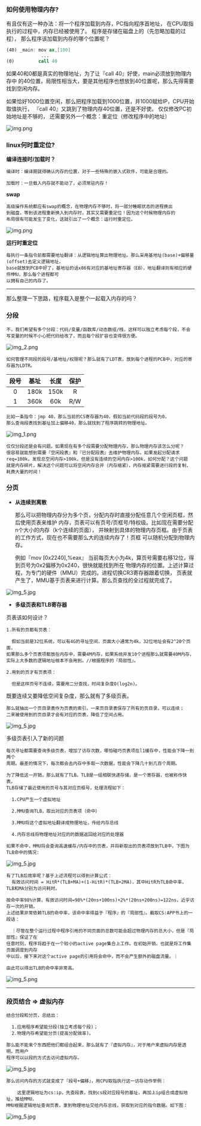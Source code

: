 ### 如何使用物理内存?

有且仅有这一种办法：将一个程序加载到内存，PC指向程序首地址， 在CPU取指执行的过程中，内存已经被使用了。 程序是存储在磁盘上的（先忽略加载的过程）， 那么程序该加载到内存的哪个位置呢？

```nasm
(40) _main: mov ax,[100]
             ...
(0)         call 40
```

如果40和0都是真实的物理地址，为了让『call 40』好使，main必须放到物理内存中 的40位置，局限性相当大，要是其他程序也想放到40位置呢，那么先得需要找到空闲内存。

如果恰好1000位置空闲，那么把程序加载到1000位置，并1000赋给IP，CPU开始取值执行， 『call 40』又跳到了物理内存40位置，还是不好使。 仅仅修改PC初始地址是不够的， 还需要另外一个概念：重定位（修改程序中的地址）

![img.png](img/最基本的内存结构.png)

### linux何时重定位?

**编译连接时/加载时？**

    编译时：编译期就得确认内存的位置，对于一些特殊的嵌入式软件，可能是合理的。

    加载时：一旦载入内存就不能动了，必须常驻内存！

**swap**

    高级操作系统都应有swap的概念，在物理内存不够时，将一部分睡眠状态的进程换出
    到磁盘，等到该进程重新换入到内存时，其实又需要重定位！因为这个时候物理内存的
    布局很有可能发生了变化，这就引出了一个概念：运行时重定位。

![img.png](img/img.png)

**运行时重定位**

    每执行一条指令前都需要地址翻译：从逻辑地址算出物理地址。那么采用基地址(base)+偏移量(offset)去定义逻辑地址，
    base就放到PCB中好了，基地址的话x86有对应的基地址寄存器（EB），地址翻译则有相应的硬件MMU，那么每个进程都可
    以拥有自己的内存了。

---

那么整理一下思路，程序载入是整个一起载入内存的吗？

### 分段

    不，我们希望有多个分段：代码/变量/函数库/动态数组/栈，这样可以独立考虑每个段，不会
    写变量的时候不小心把代码给改了，而且每个段扩容也变得很方便。

![img_2.png](img/段.png)

    如何管理不同段的段号/基地址/权限呢？那么就有了LDT表，放到每个进程的PCB中，对应的寄存器为LDTR。

| 段号 | 基址 | 长度 | 保护 |
| :---:| :----: | :----: | :----: |
| 0 | 180k | 150k | R
| 1 | 360k | 60k | R/W

    比如一条指令：jmp 40，那么当前的CS寄存器为40，假如当前代码段的段号为0，
    那么查询段表找到基址加上偏移40，那么就找到了程序跳转的物理地址。

![img_1.png](img/段请求.png)

    仅仅分段还是会有问题。如果现在有多个段需要分配物理内存，那么物理内存该怎么分呢？
    很容易就能想到需要『空闲段表』和『已分配段表』去维护物理内存。如果发起分配请求
    req=100k，发现总空闲内存>100k，但是没有连续的空闲内存>100k，如何分配？这个问题
    就是内存碎片，解决这个问题可以将空闲内存合并（内存缩紧），内存缩紧需要进行段的复制，
    耗费大量的时间！

### 分页

- **从连续到离散**

    那么可以把物理内存分为多个页，分配内存时直接分配任意几个空闲页框，然后使用页表来维护
    内存，页表可以有页号/页框号/特权级。比如现在需要分配n个大小的内存（k个连续的页面），
    并映射到具体的物理内存页框。由于页表的工作方式，现在也不需要那么大的连续内存了！页框
    可以随机分配到物理内存。
    
    例如『mov [0x2240],%eax』
    当前每页大小为4k，算页号需要右移12位，得到页号为0x2偏移为0x240，很快就能找到所在
    物理内存的位置。上述计算过程，为专门的硬件（MMU）完成的。进程切换CR3寄存器跟着切换，
    页表就产生了，MMU基于页表来进行计算。那么页查找的全过程就完成了。

![img_5.jpg](img/img_6.jpg)

- **多级页表和TLB寄存器**

页表该如何设计？

    1.所有的页都有页表：
  
      假如当前是32位系统，可以有4G的寻址空间，页面大小通常为4k，32位地址会有2^20个页面，
    如果那么多个页表项都放在内存中，需要4M内存，如果系统并发10个进程那么就需要40M内存，
    实际上大多数的逻辑地址根本不会用到。//根据程序的『局部性』。

    2.用到的页才有页表项：

      但是这样页号不连续，需要用二分查找，时间复杂度O(log2n)。

既要连续又要降低空间复杂度，那么就有了多级页表。

    那么就抽出一个页目录表作为页表的索引，一来页目录表保存了所有的页目录，可以连续；
    二来被使用到的页目录才会有对应的页表，降低了空间占用。

![img_5.jpg](img/多级页表.jpg)

多级页表引入了新的问题

    每次寻址都需要查询多级页表，增加了访存次数，哪怕碰巧页表项在l1缓存中，性能会下降一到两个
    周期。最差的情况下，每次都会去内存中多取一次数据，性能会下降几十到几百个周期。

    为了降低这一开销，那么就有了TLB。TLB是一组相联快递存储，是一个寄存器，也被称作快表。
    TLB存储了最近使用的页号与其对应页框号，处理流程如下：

      1.CPU产生一个虚拟地址
      
      2.MMU查询TLB，取出对应的页表项（命中）
        
      3.MMU将这个虚拟地址翻译成物理地址，传给内存总线
      
      4.内存总线将物理地址对应的的数据返回给对应的处理器
  
    如果不命中，MMU将会查询高速缓存/内存中的页表，并将新取出的页表项放到TLB中，下图为TLB命中的情况:

![img_5.jpg](img/TLB.jpg)

```cgo
有了TLB后效率呢？基于上述流程可以得到计算公式：
  有效访问时间 = HitR*(TLB+MA)+(1-HitR)*(TLB+2MA)，其中HitR为TLB命中率，
TLB和MA分别为访问耗时。 
    
按命中率98%计算，有效访问时间=98%*(20ns+100ns)+2%*(20ns+200ns)=122ns，近乎访存一次的开销，
上述结果非常依赖TLB的命中率，该命中率得益于『程序』的『局部性』。截取CS:APP书上的一段话：

  ｜尽管在整个运行过程中程序引用的不同页面的总数可能会超过物理内存的总大小，但是『局部性』保证了在
任意时刻，程序将趋于在一个较小的active page集合上工作。在初始开销，也就是将工作集页面调度到内存
中以后，接下来对这个active page的引用将会命中，而不会产生额外的磁盘流量。｜

由此可以得出TLB的命中率非常高。
```

![img_5.png](img/TLB验证.png)

---

### 段页结合 => 虚拟内存

    结合分段和分页，总结出：

      1.应用程序希望能分段(独立考虑每个段)；
      2.物理内存希望能分页(提高分配效率)。

    那么能不能来个东西把他们都组合起来，那么就有了『虚拟内存』，对于用户来虚拟内存是透明，而用户
    程序可以以段的方式去访问虚拟内存。

![img_5.jpg](img/虚拟内存.jpg)

    那么访问内存的方式就变成了『段号+偏移』，用CPU取指执行这一访存动作举例：

        这里逻辑地址为cs:ip，先查段表，找到cs段对应段号的基址，再加上ip组合成虚拟地址，推给MMU，
    MMU根据逻辑地址查询页表，拿到物理地址交给内存总线，获取到对应的指令数据。如下图：

![img_5.jpg](img/地址翻译.jpg)

[comment]: <> (**换入/换出源码**)

[comment]: <> (**其实早已经进入了保护模式**)

[comment]: <> (**虚拟内存的一些拓展应用**)


